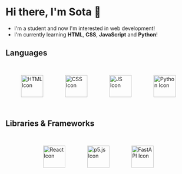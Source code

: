 # Hi there, I'm Sota 👋
- I'm a student and now I'm interested in web development!  
- I'm currently learning **HTML**, **CSS**, **JavaScript** and **Python**!  

## Languages
<div style="display: flex; justify-content: center;">
  <!-- HTML Icon -->
  <img src="https://cdn.jsdelivr.net/gh/devicons/devicon@latest/icons/html5/html5-original.svg" alt="HTML Icon" style="width: 60px; height: 60px; margin: 30px" />
  <!-- CSS Icon -->
  <img src="https://cdn.jsdelivr.net/gh/devicons/devicon@latest/icons/css3/css3-original.svg" alt="CSS Icon" style="width: 60px; height: 60px; margin: 30px" />
  <!-- JS Icon -->
  <img src="https://cdn.jsdelivr.net/gh/devicons/devicon@latest/icons/javascript/javascript-original.svg" alt="JS Icon" style="width: 60px; height: 60px; margin: 30px" />
  <!-- Python Icon -->
  <img src="https://cdn.jsdelivr.net/gh/devicons/devicon@latest/icons/python/python-original.svg" alt="Python Icon" style="width: 60px; height: 60px; margin: 30px" />
</div>

## Libraries & Frameworks
<div style="display: flex; justify-content: center;">
  <!-- React Icon -->
  <img src="https://cdn.jsdelivr.net/gh/devicons/devicon@latest/icons/react/react-original.svg" alt="React Icon" style="width: 60px; height: 60px; margin: 30px" />
  <!-- p5.js Icon -->
  <img src="https://cdn.jsdelivr.net/gh/devicons/devicon@latest/icons/p5js/p5js-original.svg" alt="p5.js Icon" style="width: 60px; height: 60px; margin: 30px" />
  <!-- FastAPI Icon -->
  <img src="https://cdn.jsdelivr.net/gh/devicons/devicon@latest/icons/fastapi/fastapi-original.svg" alt="FastAPI Icon" style="width: 60px; height: 60px; margin: 30px" />
</div>
